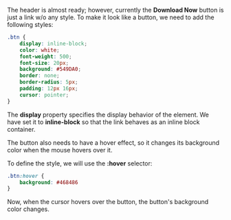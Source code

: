 The header is almost ready; however, currently the **Download Now** button is just a link w/o any style. To make it look like a button, we need to add the following styles:
```css
.btn {
	display: inline-block;
	color: white;
	font-weight: 500;
	font-size: 20px;
	background: #549DA0;
	border: none;
	border-radius: 5px;
	padding: 12px 16px;
	cursor: pointer;
}
```

The **display** property specifies the display behavior of the element. We have set it to **inline-block** so that the link behaves as an inline block container.

The button also needs to have a hover effect, so it changes its background color when the mouse hovers over it.

To define the style, we will use the **:hover** selector:
```css
.btn:hover {
	background: #468486
}
```

Now, when the cursor hovers over the button, the button's background color changes.